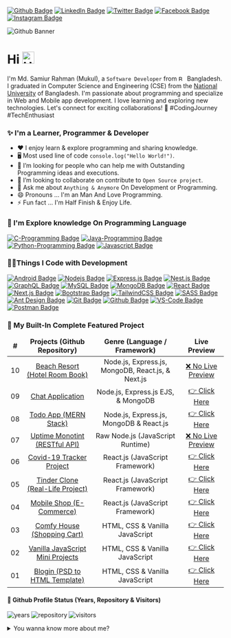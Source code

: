 [![Github Badge](https://img.shields.io/badge/Github-0077B5?style=for-the-badge&logo=github&logoColor=white)](https://www.github.com/SamiurRahmanMukul)
[![LinkedIn Badge](https://img.shields.io/badge/LinkedIn-0077B5?style=for-the-badge&logo=linkedin&logoColor=white)](https://www.linkedin.com/in/SamiurRahmanMukul)
[![Twitter Badge](https://img.shields.io/badge/Twitter-1DA1F2?style=for-the-badge&logo=twitter&logoColor=white)](https://www.twitter.com/SamiurRahMukul)
[![Facebook Badge](https://img.shields.io/badge/Facebook-1877F2?style=for-the-badge&logo=facebook&logoColor=white)](https://www.facebook.com/SamiurRahmanMukul)
[![Instagram Badge](https://img.shields.io/badge/Instagram-E4405F?style=for-the-badge&logo=instagram&logoColor=white)](https://www.instagram.com/samiur_rahman_mukul)

![Github Banner](https://raw.githubusercontent.com/SamiurRahmanMukul/SamiurRahmanMukul/main/assets/github-banner-v2.png)

# Hi <img src="https://user-images.githubusercontent.com/1303154/88677602-1635ba80-d120-11ea-84d8-d263ba5fc3c0.gif" width="28px" alt="Hi">

I'm Md. Samiur Rahman (Mukul), a `Software Developer` from <img src="https://flagcdn.com/16x12/bd.png" width="16" height="12" alt="Bangladesh"> Bangladesh. I graduated in Computer Science and Engineering (CSE) from the <a href="https://www.nu.ac.bd" target="_blank">National University</a> of Bangladesh. I'm passionate about programming and specialize in Web and Mobile app development. I love learning and exploring new technologies. Let's connect for exciting collaborations! 🚀 #CodingJourney #TechEnthusiast

### ✨ I'm a Learner, Programmer & Developer

- ❤️ I enjoy learn & explore programming and sharing knowledge. <br/>
- 🖥️ Most used line of code `console.log("Hello World!")`. <br/>
- 🤔 I’m looking for people who can help me with Outstanding Programming ideas and executions. <br/>
- 👯 I’m looking to collaborate on contribute to `Open Source project`. <br/>
- 💬 Ask me about `Anything & Anymore` On Development or Programming. <br/>
- 😄 Pronouns ... I'm an Man And Love Programming. <br/>
- ⚡ Fun fact ... I'm Half Finish & Enjoy Life. <br/>

### 🏫 I'm Explore knowledge On Programming Language

[![C-Programming Badge](https://img.shields.io/badge/-C_Programmign_Language-blue?style=for-the-badge&labelColor=black&logo=c&logoColor=blue)](https://devdocs.io/c)
[![Java-Programming Badge](https://img.shields.io/badge/-Java_Programmign_Language-red?style=for-the-badge&labelColor=black&logo=java&logoColor=red)](https://docs.oracle.com/en/java) [![Python-Programming Badge](https://img.shields.io/badge/-Python_Programmign_Language-4B8BBE?style=for-the-badge&labelColor=black&logo=python&logoColor=4B8BBE)](https://docs.python.org/3) [![Javascript Badge](https://img.shields.io/badge/-JavaScript_Programmign_Language-yellow?style=for-the-badge&labelColor=black&logo=javascript&logoColor=yellow)](https://www.w3schools.com/js/default.asp)

### 👩‍💻Things I Code with Development

[![Android Badge](https://img.shields.io/badge/-Android%20APP%20Development-3C873A?style=for-the-badge&labelColor=black&logo=android&logoColor=3C873A)](https://developer.android.com/docs)
[![Nodejs Badge](https://img.shields.io/badge/-Node.js-3C873A?style=for-the-badge&labelColor=black&logo=node.js&logoColor=3C873A)](https://nodejs.org/en/docs)
[![Express.js Badge](https://img.shields.io/badge/-Express.js-303030?style=for-the-badge&labelColor=black&logo=express&logoColor=white)](https://expressjs.com/en/5x/api.html)
[![Nest.js Badge](https://img.shields.io/badge/-Nest.js-E0234E?style=for-the-badge&labelColor=black&logo=nestjs&logoColor=white)](https://docs.nestjs.com)
[![GraphQL Badge](https://img.shields.io/badge/-GraphQl-e535ab?style=for-the-badge&labelColor=black&logo=graphql&logoColor=white)](https://graphql.org/learn)
[![MySQL Badge](https://img.shields.io/badge/-MySQL-F29111?style=for-the-badge&labelColor=black&logo=mysql&logoColor=white)](https://dev.mysql.com/doc)
[![MongoDB Badge](https://img.shields.io/badge/-MongoDB-4EA94B?style=for-the-badge&labelColor=black&logo=mongodb&logoColor=4EA94B)](https://docs.mongodb.com)
[![React Badge](https://img.shields.io/badge/-React.js-61DBFB?style=for-the-badge&labelColor=black&logo=react&logoColor=61DBFB)](https://react.dev/reference/react)
[![Next.js Badge](https://img.shields.io/badge/-Next.js-303030?style=for-the-badge&labelColor=black&logo=next.js&logoColor=white)](https://nextjs.org/docs)
[![Bootstrap Badge](https://img.shields.io/badge/-Bootstrap-080135?style=for-the-badge&labelColor=black&logo=bootstrap&logoColor=white)](https://getbootstrap.com/docs/4.1/getting-started/introduction)
[![TailwindCSS Badge](https://img.shields.io/badge/-Tailwind_CSS-38B2AC?style=for-the-badge&labelColor=black&logo=tailwind-css&logoColor=white)](https://tailwindcss.com/docs/installation)
[![SASS Badge](https://img.shields.io/badge/-SASS-CC6699?style=for-the-badge&labelColor=black&logo=sass&logoColor=white)](https://sass-lang.com/documentation)
[![Ant Design Badge](https://img.shields.io/badge/-Ant_Design-0170FE?style=for-the-badge&labelColor=black&logo=ant-design&logoColor=white)](https://ant.design/components/overview)
[![Git Badge](https://img.shields.io/badge/-Git-F05032?style=for-the-badge&labelColor=black&logo=git&logoColor=F05032)](https://git-scm.com/downloads)
[![Github Badge](https://img.shields.io/badge/-Github-4078c0?style=for-the-badge&labelColor=black&logo=github&logoColor=white)](https://github.com)
[![VS-Code Badge](https://img.shields.io/badge/-Visual_Studio_Code-0078d7?style=for-the-badge&labelColor=black&logo=visual%20studio%20code&logoColor=0078d7)](https://code.visualstudio.com)
[![Postman Badge](https://img.shields.io/badge/-Postman-FF6C37?style=for-the-badge&labelColor=black&logo=postman&logoColor=white)](https://www.postman.com)

### 🏢 My Built-In Complete Featured Project

<table>
  <thead align="center">
    <tr >
      <td><b>#</b></td>
      <td><b>Projects (Github Repository)</b></td>
      <td><b>Genre (Language / Framework)</b></td>
      <td><b>Live Preview</b></td>
    </tr>
  </thead>
  <tbody align="center">
    <tr>
      <td>10</td>
      <td><a href="https://github.com/SamiurRahmanMukul/Hotel-Room-Booking-System" target="_blank">Beach Resort (Hotel Room Book)</a></td>
      <td>Node.js, Express.js, MongoDB, React.js, & Next.js</td>
      <td><a href="#" target="_blank">❌ No Live Preview</a></td>
    </tr>
    <tr>
      <td>09</td>
      <td><a href="https://github.com/SamiurRahmanMukul/Node-MongoDB-Chat-Application" target="_blank">Chat Application</a></td>
      <td>Node.js, Express.js EJS, & MongoDB</td>
      <td><a href="https://mukul-chat-application.herokuapp.com" target="_blank">👉 Click Here</a></td>
    </tr>
    <tr>
      <td>08</td>
      <td><a href="https://github.com/SamiurRahmanMukul/Complete-MERN-TODO-Application" target="_blank">Todo App (MERN Stack)</a></td>
      <td>Node.js, Express.js, MongoDB & React.js</td>
     <td><a href="https://mukul-todo-app.netlify.app" target="_blank">👉 Click Here</a></td>
    </tr>
    <tr>
      <td>07</td>
      <td><a href="https://github.com/SamiurRahmanMukul/Raw-Node-Uptime-Monitoring-Restful-API" target="_blank">Uptime Monotint (RESTful API)</a></td>
      <td>Raw Node.js (JavaScript Runtime)</td>
      <td><a href="#" target="_blank">❌ No Live Preview</a></td>
    </tr>
    <tr>
      <td>06</td>
      <td><a href="https://github.com/SamiurRahmanMukul/React-Project-COVID-19-Tracker" target="_blank">Covid-19 Tracker Project</a></td>
      <td>React.js (JavaScript Framework)</td>
      <td><a href="https://covid-19-tracker-with-mukul.netlify.app" target="_blank">👉 Click Here</a></td>
    </tr>
    <tr>
      <td>05</td>
      <td><a href="https://github.com/SamiurRahmanMukul/tinder-clone-react-realife-project" target="_blank">Tinder Clone (Real-Life Project)</a></td>
      <td>React.js (JavaScript Framework)</td>
      <td><a href="https://mukul-tinder-clone-project.netlify.app" target="_blank">👉 Click Here</a></td>
    </tr>
    <tr>
      <td>04</td>
      <td><a href="https://github.com/SamiurRahmanMukul/React-E-Commerse-Project-Mobile-Shop" target="_blank">Mobile Shop (E-Commerce)</a></td>
      <td>React.js (JavaScript Framework)</td>
      <td><a href="https://react-e-commerse-project-mobile-shop.netlify.app" target="_blank">👉 Click Here</a></td>
    </tr>
    <tr>
      <td>03</td>
      <td><a href="https://github.com/SamiurRahmanMukul/comfy-house-javascript-sopping-cart-project" target="_blank">Comfy House (Shopping Cart)</a></td>
      <td>HTML, CSS & Vanilla JavaScript</td>
      <td><a href="https://samiurrahmanmukul.github.io/comfy-house-javascript-sopping-cart-project" target="_blank">👉 Click Here</a></td>
    </tr>
    <tr>
      <td>02</td>
      <td><a href="https://github.com/SamiurRahmanMukul/Vanila-JavaScript-Project" target="_blank">Vanilla JavaScript Mini Projects</a></td>
      <td>HTML, CSS & Vanilla JavaScript</td>
      <td><a href="https://samiurrahmanmukul.github.io/Vanila-JavaScript-Project" target="_blank">👉 Click Here</a></td>
    </tr>
    <tr>
      <td>01</td>
      <td><a href="https://github.com/SamiurRahmanMukul/blogin-psd-html-template-by-mukul" target="_blank">Blogin (PSD to HTML Template)</a></td>
      <td>HTML, CSS & Vanilla JavaScript</td>
      <td><a href="https://samiurrahmanmukul.github.io/blogin-psd-html-template-by-mukul" target="_blank">👉 Click Here</a></td>
    </tr>
  </tbody>
</table>

#### 🎯 Github Profile Status (Years, Repository & Visitors)

![years](https://badges.pufler.dev/years/SamiurRahmanMukul)
![repository](https://badges.pufler.dev/repos/SamiurRahmanMukul)
![visitors](https://komarev.com/ghpvc/?username=SamiurRahmanMukul)

<details>
  <summary>
    You wanna know more about me?
  </summary>

I love learning and sharing knowledge and putting `tutorials, courses, posts & open source project` together for helping other developers.

#### ⭐ Github Stats & Most Used Language

![SamiurRahmanMukul's github Starts](https://github-readme-stats.vercel.app/api?username=SamiurRahmanMukul&count_private=true&theme=tokyonight&hide=contribs,prs)

![SamiurRahmanMukul's github Starts](https://github-readme-stats.vercel.app/api/top-langs/?username=SamiurRahmanMukul&layout=compact&count_private=true&theme=tokyonight&hide=contribs,prs)

</details>
